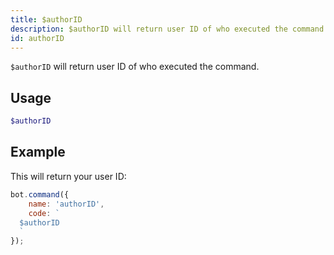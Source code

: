 ```yaml
---
title: $authorID
description: $authorID will return user ID of who executed the command.
id: authorID
---
```


`$authorID` will return user ID of who executed the command.

## Usage

```php
$authorID
```

## Example

This will return your user ID:

```javascript
bot.command({
    name: 'authorID',
    code: `
  $authorID
  `
});
```